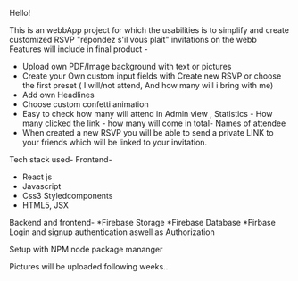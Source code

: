 Hello!

This is an webbApp project for which the usabilities is to simplify and create customized RSVP "répondez s'il vous plaît" invitations on the webb
Features will include in final product -
* Upload own PDF/Image background with text or pictures
* Create your Own custom input fields with Create new RSVP or choose the first preset ( I will/not attend, And how many will i bring with me)
* Add own Headlines
* Choose custom confetti animation
* Easy to check how many will attend in Admin view , Statistics - How many clicked the link - how many will come in total- Names of attendee
* When created a new RSVP you will be able to send a private LINK to your friends which will be linked to your invitation.


Tech stack used-
Frontend- 
* React js 
* Javascript
* Css3 Styledcomponents
* HTML5, JSX

Backend and frontend-
*Firebase Storage
*Firebase Database
*Firbase Login and signup authentication aswell as Authorization

Setup with NPM node package mananger

Pictures will be uploaded following weeks..
